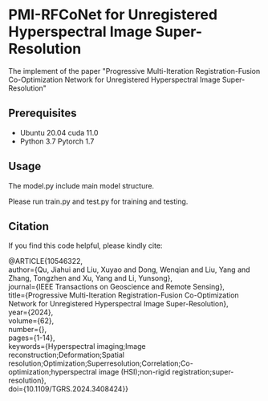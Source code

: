 # PMI-RFCoNet for Unregistered Hyperspectral Image Super-Resolution
The implement of the paper "Progressive Multi-Iteration Registration-Fusion Co-Optimization Network for Unregistered Hyperspectral Image Super-Resolution"

## Prerequisites
- Ubuntu 20.04 cuda 11.0
- Python 3.7 Pytorch 1.7

## Usage
The model.py include main model structure.

Please run train.py and test.py for training and testing.

## Citation
If you find this code helpful, please kindly cite:

@ARTICLE{10546322,  
  author={Qu, Jiahui and Liu, Xuyao and Dong, Wenqian and Liu, Yang and Zhang, Tongzhen and Xu, Yang and Li, Yunsong},  
  journal={IEEE Transactions on Geoscience and Remote Sensing},     
  title={Progressive Multi-Iteration Registration-Fusion Co-Optimization Network for Unregistered Hyperspectral Image Super-Resolution},   
  year={2024},  
  volume={62},  
  number={},  
  pages={1-14},  
  keywords={Hyperspectral imaging;Image reconstruction;Deformation;Spatial resolution;Optimization;Superresolution;Correlation;Co-optimization;hyperspectral image (HSI);non-rigid registration;super-resolution},  
  doi={10.1109/TGRS.2024.3408424}}  

